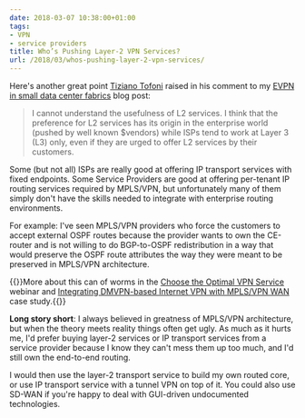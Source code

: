 ```yaml
---
date: 2018-03-07 10:38:00+01:00
tags:
- VPN
- service providers
title: Who’s Pushing Layer-2 VPN Services?
url: /2018/03/whos-pushing-layer-2-vpn-services/
---
```

Here's another great point [Tiziano Tofoni](https://www.linkedin.com/in/tiziano-tofoni-1361759/) raised in his comment to my [EVPN in small data center fabrics](/2018/02/using-evpn-in-very-small-data-center/) blog post:

> I cannot understand the usefulness of L2 services. I think that the preference for L2 services has its origin in the enterprise world (pushed by well known \$vendors) while ISPs tend to work at Layer 3 (L3) only, even if they are urged to offer L2 services by their customers.

Some (but not all) ISPs are really good at offering IP transport services with fixed endpoints. Some Service Providers are good at offering per-tenant IP routing services required by MPLS/VPN, but unfortunately many of them simply don't have the skills needed to integrate with enterprise routing environments.
<!--more-->
For example: I've seen MPLS/VPN providers who force the customers to accept external OSPF routes because the provider wants to own the CE-router and is not willing to do BGP-to-OSPF redistribution in a way that would preserve the OSPF route attributes the way they were meant to be preserved in MPLS/VPN architecture.

{{<note info>}}More about this can of worms in the [Choose the Optimal VPN Service](http://www.ipspace.net/Choose_the_Optimal_VPN_Service) webinar and [Integrating DMVPN-based Internet VPN with MPLS/VPN WAN](https://www.ipspace.net/Integrating_Internet_VPN_with_MPLS_VPN_WAN) case study.{{</note>}}

**Long story short**: I always believed in greatness of MPLS/VPN architecture, but when the theory meets reality things often get ugly. As much as it hurts me, I'd prefer buying layer-2 services or IP transport services from a service provider because I know they can't mess them up too much, and I'd still own the end-to-end routing.

I would then use the layer-2 transport service to build my own routed core, or use IP transport service with a tunnel VPN on top of it. You could also use SD-WAN if you're happy to deal with GUI-driven undocumented technologies.
